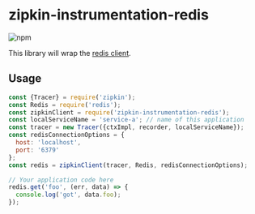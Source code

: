 # zipkin-instrumentation-redis

![npm](https://img.shields.io/npm/dm/zipkin-instrumentation-redis.svg)

This library will wrap the [redis client](https://www.npmjs.com/package/redis).

## Usage

```javascript
const {Tracer} = require('zipkin');
const Redis = require('redis');
const zipkinClient = require('zipkin-instrumentation-redis');
const localServiceName = 'service-a'; // name of this application
const tracer = new Tracer({ctxImpl, recorder, localServiceName});
const redisConnectionOptions = {
  host: 'localhost',
  port: '6379'
};
const redis = zipkinClient(tracer, Redis, redisConnectionOptions);

// Your application code here
redis.get('foo', (err, data) => {
  console.log('got', data.foo);
});
```
